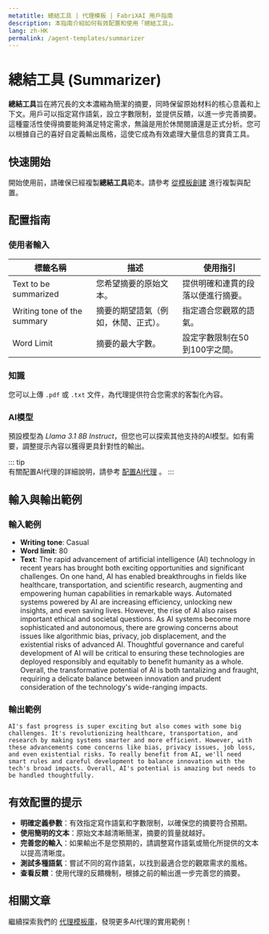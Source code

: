 ```yaml
---
metatitle: 總結工具 | 代理模板 | FabriXAI 用戶指南
description: 本指南介紹如何有效配置和使用「總結工具」。
lang: zh-HK
permalink: /agent-templates/summarizer
---
```


# 總結工具 (Summarizer)

**總結工具**旨在將冗長的文本濃縮為簡潔的摘要，同時保留原始材料的核心意義和上下文。用戶可以指定寫作語氣，設立字數限制，並提供反饋，以進一步完善摘要。這種靈活性使得摘要能夠滿足特定需求，無論是用於休閒閱讀還是正式分析。您可以根據自己的喜好自定義輸出風格，這使它成為有效處理大量信息的寶貴工具。


## 快速開始  

開始使用前，請確保已經複製**總結工具**範本。請參考 [從模板創建](/zh-hk/create-from-templates/) 進行複製與配置。 


## 配置指南  

### 使用者輸入

| 標籤名稱               | 描述                                                     | 使用指引                                   |  
| ---------------------- | -------------------------------------------------------- | ----------------------------------------- |  
| Text to be summarized         | 您希望摘要的原始文本。                             | 提供明確和連貫的段落以便進行摘要。                    |
| Writing tone of the summary   | 摘要的期望語氣（例如，休閒、正式）。                 | 指定適合您觀眾的語氣。                              |
| Word Limit                    | 摘要的最大字數。                                   | 設定字數限制在50到100字之間。                       |

### 知識  

您可以上傳 `.pdf` 或 `.txt` 文件，為代理提供符合您需求的客製化內容。  

### AI模型  

預設模型為 *Llama 3.1 8B Instruct*，但您也可以探索其他支持的AI模型。如有需要，調整提示內容以獲得更具針對性的輸出。  

::: tip  
有關配置AI代理的詳細說明，請參考 [配置AI代理](/zh-hk/configure-ai-agent/) 。
:::  


## 輸入與輸出範例

### 輸入範例

- **Writing tone**: Casual
- **Word limit**: 80
- **Text**: The rapid advancement of artificial intelligence (AI) technology in recent years has brought both exciting opportunities and significant challenges. On one hand, AI has enabled breakthroughs in fields like healthcare, transportation, and scientific research, augmenting and empowering human capabilities in remarkable ways. Automated systems powered by AI are increasing efficiency, unlocking new insights, and even saving lives. However, the rise of AI also raises important ethical and societal questions. As AI systems become more sophisticated and autonomous, there are growing concerns about issues like algorithmic bias, privacy, job displacement, and the existential risks of advanced AI. Thoughtful governance and careful development of AI will be critical to ensuring these technologies are deployed responsibly and equitably to benefit humanity as a whole. Overall, the transformative potential of AI is both tantalizing and fraught, requiring a delicate balance between innovation and prudent consideration of the technology's wide-ranging impacts.

### 輸出範例

```
AI's fast progress is super exciting but also comes with some big challenges. It's revolutionizing healthcare, transportation, and research by making systems smarter and more efficient. However, with these advancements come concerns like bias, privacy issues, job loss, and even existential risks. To really benefit from AI, we'll need smart rules and careful development to balance innovation with the tech's broad impacts. Overall, AI's potential is amazing but needs to be handled thoughtfully.
```

## 有效配置的提示

- **明確定義參數**：有效指定寫作語氣和字數限制，以確保您的摘要符合預期。
- **使用簡明的文本**：原始文本越清晰簡潔，摘要的質量就越好。
- **完善您的輸入**：如果輸出不是您預期的，請調整寫作語氣或簡化所提供的文本以提高清晰度。
- **測試多種語氣**：嘗試不同的寫作語氣，以找到最適合您的觀眾需求的風格。
- **查看反饋**：使用代理的反饋機制，根據之前的輸出進一步完善您的摘要。


## 相關文章

繼續探索我們的 [代理模板庫](/zh-hk/agent-templates/)，發現更多AI代理的實用範例！

